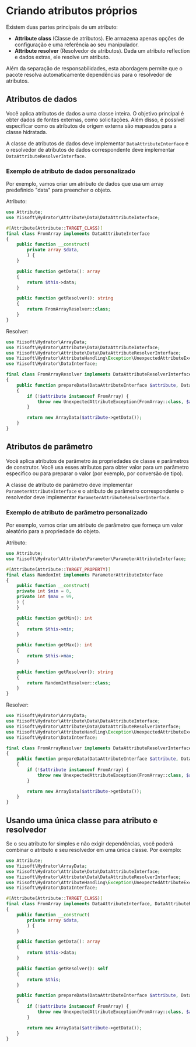 # Criando atributos próprios

Existem duas partes principais de um atributo:

- **Attribute class** (Classe de atributos). Ele armazena apenas opções de configuração e uma referência ao seu manipulador.
- **Attribute resolver** (Resolvedor de atributos). Dada um atributo reflection e dados extras, ele resolve um atributo.

Além da separação de responsabilidades, esta abordagem permite que o pacote resolva automaticamente dependências para
o resolvedor de atributos.

## Atributos de dados

Você aplica atributos de dados a uma classe inteira. O objetivo principal é obter dados de fontes externas, como solicitações.
Além disso, é possível especificar como os atributos de origem externa são mapeados para a classe hidratada.

A classe de atributos de dados deve implementar `DataAttributeInterface` e o resolvedor de atributos de dados correspondente deve
implementar `DataAttributeResolverInterface`.

### Exemplo de atributo de dados personalizado

Por exemplo, vamos criar um atributo de dados que usa um array predefinido "data" para preencher o objeto.

Atributo:

```php
use Attribute;
use Yiisoft\Hydrator\Attribute\Data\DataAttributeInterface;

#[Attribute(Attribute::TARGET_CLASS)]
final class FromArray implements DataAttributeInterface
{
    public function __construct(
        private array $data,
        ) {
    }

    public function getData(): array
    {
        return $this->data;
    }

    public function getResolver(): string
    {
        return FromArrayResolver::class;
    }
}
```

Resolver:

```php
use Yiisoft\Hydrator\ArrayData;
use Yiisoft\Hydrator\Attribute\Data\DataAttributeInterface;
use Yiisoft\Hydrator\Attribute\Data\DataAttributeResolverInterface;
use Yiisoft\Hydrator\AttributeHandling\Exception\UnexpectedAttributeException;
use Yiisoft\Hydrator\DataInterface;

final class FromArrayResolver implements DataAttributeResolverInterface
{
    public function prepareData(DataAttributeInterface $attribute, DataInterface $data): DataInterface
    {
        if (!$attribute instanceof FromArray) {
            throw new UnexpectedAttributeException(FromArray::class, $attribute);
        }

        return new ArrayData($attribute->getData());
    }
}
```

## Atributos de parâmetro

Você aplica atributos de parâmetro às propriedades de classe e parâmetros de construtor. Você usa esses atributos para obter
valor para um parâmetro específico ou para preparar o valor (por exemplo, por conversão de tipo).

A classe de atributo de parâmetro deve implementar `ParameterAttributeInterface` e o atributo de parâmetro correspondente
o resolvedor deve implementar `ParameterAttributeResolverInterface`.

### Exemplo de atributo de parâmetro personalizado

Por exemplo, vamos criar um atributo de parâmetro que forneça um valor aleatório para a propriedade do objeto.

Atributo:

```php
use Attribute;
use Yiisoft\Hydrator\Attribute\Parameter\ParameterAttributeInterface;

#[Attribute(Attribute::TARGET_PROPERTY)]
final class RandomInt implements ParameterAttributeInterface
{
    public function __construct(
    private int $min = 0,
    private int $max = 99,
    ) {
    }

    public function getMin(): int
    {
        return $this->min;
    }

    public function getMax(): int
    {
        return $this->max;
    }

    public function getResolver(): string
    {
        return RandomIntResolver::class;
    }
}
```

Resolver:

```php
use Yiisoft\Hydrator\ArrayData;
use Yiisoft\Hydrator\Attribute\Data\DataAttributeInterface;
use Yiisoft\Hydrator\Attribute\Data\DataAttributeResolverInterface;
use Yiisoft\Hydrator\AttributeHandling\Exception\UnexpectedAttributeException;
use Yiisoft\Hydrator\DataInterface;

final class FromArrayResolver implements DataAttributeResolverInterface
{
    public function prepareData(DataAttributeInterface $attribute, DataInterface $data): DataInterface
    {
        if (!$attribute instanceof FromArray) {
            throw new UnexpectedAttributeException(FromArray::class, $attribute);
        }

        return new ArrayData($attribute->getData());
    }
}
```

## Usando uma única classe para atributo e resolvedor

Se o seu atributo for simples e não exigir dependências, você poderá combinar o atributo e seu resolvedor em uma única classe.
Por exemplo:

```php
use Attribute;
use Yiisoft\Hydrator\ArrayData;
use Yiisoft\Hydrator\Attribute\Data\DataAttributeInterface;
use Yiisoft\Hydrator\Attribute\Data\DataAttributeResolverInterface;
use Yiisoft\Hydrator\AttributeHandling\Exception\UnexpectedAttributeException;
use Yiisoft\Hydrator\DataInterface;

#[Attribute(Attribute::TARGET_CLASS)]
final class FromArray implements DataAttributeInterface, DataAttributeResolverInterface
{
    public function __construct(
        private array $data,
        ) {
    }

    public function getData(): array
    {
        return $this->data;
    }

    public function getResolver(): self
    {
        return $this;
    }

    public function prepareData(DataAttributeInterface $attribute, DataInterface $data): DataInterface
    {
        if (!$attribute instanceof FromArray) {
            throw new UnexpectedAttributeException(FromArray::class, $attribute);
        }

        return new ArrayData($attribute->getData());
    }
}
```
